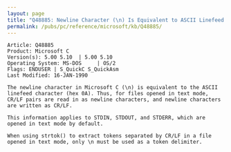 ```yaml
---
layout: page
title: "Q48885: Newline Character (\n) Is Equivalent to ASCII Linefeed (0x0A)"
permalink: /pubs/pc/reference/microsoft/kb/Q48885/
---
```


	Article: Q48885
	Product: Microsoft C
	Version(s): 5.00 5.10  | 5.00 5.10
	Operating System: MS-DOS     | OS/2
	Flags: ENDUSER | S_QuickC S_QuickAsm
	Last Modified: 16-JAN-1990
	
	The newline character in Microsoft C (\n) is equivalent to the ASCII
	linefeed character (hex 0A). Thus, for files opened in text mode,
	CR/LF pairs are read in as newline characters, and newline characters
	are written as CR/LF.
	
	This information applies to STDIN, STDOUT, and STDERR, which are
	opened in text mode by default.
	
	When using strtok() to extract tokens separated by CR/LF in a file
	opened in text mode, only \n must be used as a token delimiter.
